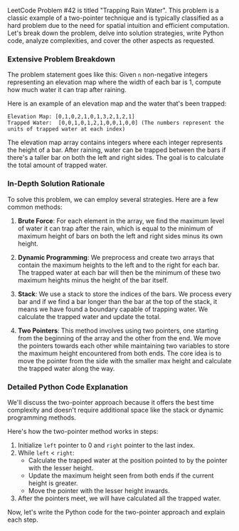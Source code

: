 LeetCode Problem #42 is titled "Trapping Rain Water". This problem is a classic example of a two-pointer technique and is typically classified as a hard problem due to the need for spatial intuition and efficient computation. Let's break down the problem, delve into solution strategies, write Python code, analyze complexities, and cover the other aspects as requested.

### Extensive Problem Breakdown
The problem statement goes like this: Given `n` non-negative integers representing an elevation map where the width of each bar is 1, compute how much water it can trap after raining.

Here is an example of an elevation map and the water that's been trapped:

```
Elevation Map: [0,1,0,2,1,0,1,3,2,1,2,1]
Trapped Water:  [0,0,1,0,1,2,1,0,0,1,0,0] (The numbers represent the units of trapped water at each index)
```

The elevation map array contains integers where each integer represents the height of a bar. After raining, water can be trapped between the bars if there's a taller bar on both the left and right sides. The goal is to calculate the total amount of trapped water.

### In-Depth Solution Rationale
To solve this problem, we can employ several strategies. Here are a few common methods:

1. **Brute Force**: For each element in the array, we find the maximum level of water it can trap after the rain, which is equal to the minimum of maximum height of bars on both the left and right sides minus its own height.

2. **Dynamic Programming**: We preprocess and create two arrays that contain the maximum heights to the left and to the right for each bar. The trapped water at each bar will then be the minimum of these two maximum heights minus the height of the bar itself.

3. **Stack**: We use a stack to store the indices of the bars. We process every bar and if we find a bar longer than the bar at the top of the stack, it means we have found a boundary capable of trapping water. We calculate the trapped water and update the total.

4. **Two Pointers**: This method involves using two pointers, one starting from the beginning of the array and the other from the end. We move the pointers towards each other while maintaining two variables to store the maximum height encountered from both ends. The core idea is to move the pointer from the side with the smaller max height and calculate the trapped water along the way.

### Detailed Python Code Explanation
We'll discuss the two-pointer approach because it offers the best time complexity and doesn't require additional space like the stack or dynamic programming methods.

Here's how the two-pointer method works in steps:

1. Initialize `left` pointer to 0 and `right` pointer to the last index.
2. While `left` < `right`:
   - Calculate the trapped water at the position pointed to by the pointer with the lesser height.
   - Update the maximum height seen from both ends if the current height is greater.
   - Move the pointer with the lesser height inwards.
3. After the pointers meet, we will have calculated all the trapped water.

Now, let's write the Python code for the two-pointer approach and explain each step.